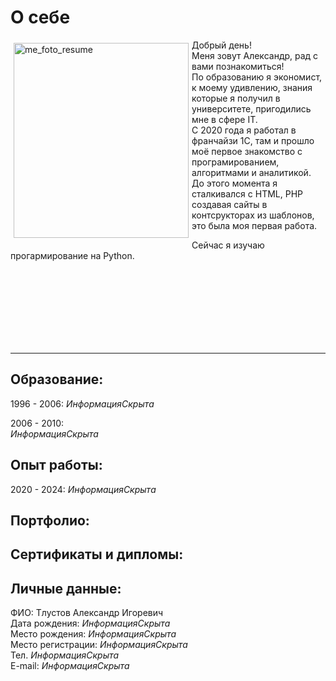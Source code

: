
# О себе

<a href="https://ibb.co/N7HmKfs"><img src="https://i.ibb.co/3kLMcV7/am1d4-QAR-2x.jpg" alt="me_foto_resume" border="0" width="280" height="312" align="left" 
  vspace="5" hspace="5"/></a> 

Добрый день!   
Меня зовут Александр, рад с вами познакомиться!   
По образованию я экономист, к моему удивлению, знания которые я получил в университете, пригодились мне в сфере IT.  
С 2020 года я работал в франчайзи 1С, там и прошло моё первое знакомство с програмированием, алгоритмами и аналитикой.  
До этого момента я сталкивался с HTML, PHP создавая сайты в контсрукторах из шаблонов, это была моя первая работа.  

Сейчас я изучаю прогармирование на Python.  

<br/><br/> 
<br/><br/>    
<br/><br/>  

---

## Образование:

1996 - 2006:
_ИнформацияСкрыта_   

2006 - 2010:  
_ИнформацияСкрыта_   

## Опыт работы:

2020 - 2024:
_ИнформацияСкрыта_   

## Портфолио:



## Сертификаты и дипломы:



## Личные данные:

ФИО: Тлустов Александр Игоревич  
Дата рождения: _ИнформацияСкрыта_     
Место рождения: _ИнформацияСкрыта_   
Место регистрации: _ИнформацияСкрыта_   
Тел. _ИнформацияСкрыта_   
E-mail: _ИнформацияСкрыта_ 

